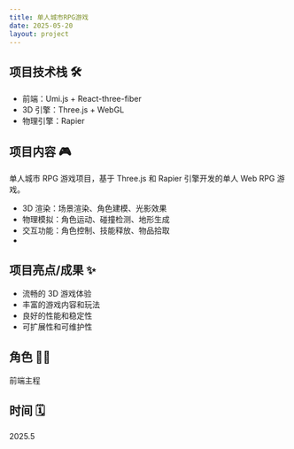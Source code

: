 ```yaml
---
title: 单人城市RPG游戏
date: 2025-05-20
layout: project
---
```


## 项目技术栈 🛠️

- 前端：Umi.js + React-three-fiber
- 3D 引擎：Three.js + WebGL
- 物理引擎：Rapier

## 项目内容 🎮

单人城市 RPG 游戏项目，基于 Three.js 和 Rapier 引擎开发的单人 Web RPG 游戏。

- 3D 渲染：场景渲染、角色建模、光影效果
- 物理模拟：角色运动、碰撞检测、地形生成
- 交互功能：角色控制、技能释放、物品拾取
-

## 项目亮点/成果 ✨

- 流畅的 3D 游戏体验
- 丰富的游戏内容和玩法
- 良好的性能和稳定性
- 可扩展性和可维护性

## 角色 👨‍💻

前端主程

## 时间 🗓️

2025.5
